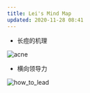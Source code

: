 ```yaml
---
title: Lei's Mind Map
updated: 2020-11-28 08:41
---
```



* 长痘的机理

![acne]({{site.baseurl}}/images/acne.jpg)

* 横向领导力

![how_to_lead]({{site.baseurl}}/images/how_to_lead.JPEG)